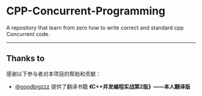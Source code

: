 # CPP-Concurrent-Programming
A repository that learn from zero how to write correct and standard cpp Concurrent code.



---
## Thanks to

感谢以下参与者对本项目的帮助和贡献：

- [@goodbigzzz](https://github.com/goodbigzzz) 提供了翻译书籍 **《C++并发编程实战第2版》——本人翻译版**